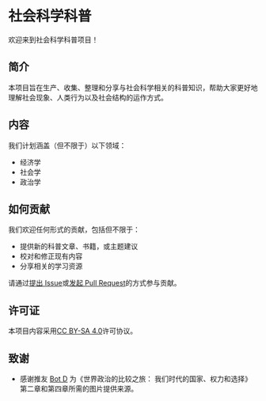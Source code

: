 # 社会科学科普

欢迎来到社会科学科普项目！

## 简介

本项目旨在生产、收集、整理和分享与社会科学相关的科普知识，帮助大家更好地理解社会现象、人类行为以及社会结构的运作方式。

## 内容

我们计划涵盖（但不限于）以下领域：
*   经济学
*   社会学
*   政治学
  

## 如何贡献

我们欢迎任何形式的贡献，包括但不限于：
*   提供新的科普文章、书籍，或主题建议
*   校对和修正现有内容
*   分享相关的学习资源

请通过[提出 Issue](https://github.com/zhuganglie/pss/issues)或[发起 Pull Request](https://github.com/zhuganglie/pss/pulls)的方式参与贡献。

## 许可证

本项目内容采用[CC BY-SA 4.0](https://creativecommons.org/licenses/by-sa/4.0/)许可协议。


## 致谢

* 感谢推友 [Bot D](https://x.com/Lightning_Hand) 为《世界政治的比较之旅： 我们时代的国家、权力和选择》第二章和第四章所需的图片提供来源。
